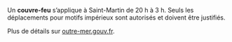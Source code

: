 <div class="conseil conseil-jaune">

Un **couvre-feu** s’applique à Saint-Martin de 20 h à 3 h. Seuls les déplacements pour motifs impérieux sont autorisés et doivent être justifiés.

Plus de détails sur [outre-mer.gouv.fr](https://outre-mer.gouv.fr/informations-coronavirus#sxm%20sxb).

</div>
